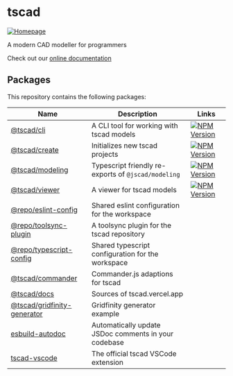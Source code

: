 <!-- #region header -->
<!-- Generated by @toolsync/builtin/package-readme. Do not edit manually, instead run `toolsync prepare`. -->

# tscad

[![Homepage](https://img.shields.io/badge/docs-default)](https://tscad.vercel.app)

A modern CAD modeller for programmers

<!-- #endregion header -->

Check out our [online documentation](https://tscad.vercel.app)

<!-- #region packages -->
<!-- Generated by @toolsync/builtin/package-readme. Do not edit manually, instead run `toolsync prepare`. -->

## Packages

This repository contains the following packages:

| Name                                                         | Description                                          | Links                                                                                                         |
| ------------------------------------------------------------ | ---------------------------------------------------- | ------------------------------------------------------------------------------------------------------------- |
| [@tscad/cli](packages/cli)                                   | A CLI tool for working with tscad models             | [![NPM Version](https://img.shields.io/npm/v/@tscad/cli)](https://www.npmjs.com/package/@tscad/cli)           |
| [@tscad/create](packages/create)                             | Initializes new tscad projects                       | [![NPM Version](https://img.shields.io/npm/v/@tscad/create)](https://www.npmjs.com/package/@tscad/create)     |
| [@tscad/modeling](packages/modeling)                         | Typescript friendly re-exports of `@jscad/modeling`  | [![NPM Version](https://img.shields.io/npm/v/@tscad/modeling)](https://www.npmjs.com/package/@tscad/modeling) |
| [@tscad/viewer](packages/viewer)                             | A viewer for tscad models                            | [![NPM Version](https://img.shields.io/npm/v/@tscad/viewer)](https://www.npmjs.com/package/@tscad/viewer)     |
| [@repo/eslint-config](packages/eslint-config)                | Shared eslint configuration for the workspace        |                                                                                                               |
| [@repo/toolsync-plugin](packages/toolsync-plugin)            | A toolsync plugin for the tscad repository           |                                                                                                               |
| [@repo/typescript-config](packages/typescript-config)        | Shared typescript configuration for the workspace    |                                                                                                               |
| [@tscad/commander](packages/commander)                       | Commander.js adaptions for tscad                     |                                                                                                               |
| [@tscad/docs](apps/docs)                                     | Sources of tscad.vercel.app                          |                                                                                                               |
| [@tscad/gridfinity-generator](examples/gridfinity-generator) | Gridfinity generator example                         |                                                                                                               |
| [esbuild-autodoc](packages/esbuild-autodoc)                  | Automatically update JSDoc comments in your codebase |                                                                                                               |
| [tscad-vscode](packages/vscode-extension)                    | The official tscad VSCode extension                  |                                                                                                               |

<!-- #endregion packages -->

[^dx]: developer experience
